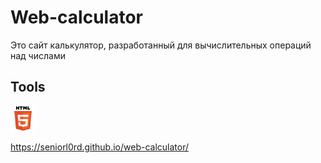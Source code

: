 # Web-calculator <br>

Это сайт калькулятор, разработанный для вычислительных операций над числами <br>

## Tools
<img src="https://raw.githubusercontent.com/devicons/devicon/master/icons/html5/html5-original-wordmark.svg" alt="HTML" width="40">

https://seniorl0rd.github.io/web-calculator/
 